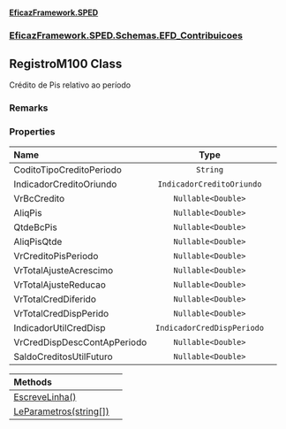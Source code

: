 #### [EficazFramework.SPED](EficazFrameworkSPED.md 'EficazFramework SPED')
### [EficazFramework.SPED.Schemas.EFD_Contribuicoes](EficazFramework.SPED.Schemas.EFD_Contribuicoes.md 'EficazFramework.SPED.Schemas.EFD_Contribuicoes')

## RegistroM100 Class

Crédito de Pis relativo ao período

### Remarks
### Properties

| Name | Type | |
| :--- | :---: | :--- |
| CoditoTipoCreditoPeriodo | `String` |  |
| IndicadorCreditoOriundo | `IndicadorCreditoOriundo` |  |
| VrBcCredito | `Nullable<Double>` |  |
| AliqPis | `Nullable<Double>` |  |
| QtdeBcPis | `Nullable<Double>` |  |
| AliqPisQtde | `Nullable<Double>` |  |
| VrCreditoPisPeriodo | `Nullable<Double>` |  |
| VrTotalAjusteAcrescimo | `Nullable<Double>` |  |
| VrTotalAjusteReducao | `Nullable<Double>` |  |
| VrTotalCredDiferido | `Nullable<Double>` |  |
| VrTotalCredDispPerido | `Nullable<Double>` |  |
| IndicadorUtilCredDisp | `IndicadorCredDispPeriodo` |  |
| VrCredDispDescContApPeriodo | `Nullable<Double>` |  |
| SaldoCreditosUtilFuturo | `Nullable<Double>` |  |

| Methods | |
| :--- | :--- |
| [EscreveLinha()](EficazFramework.SPED.Schemas.EFD_Contribuicoes/RegistroM100/EscreveLinha().md 'EficazFramework.SPED.Schemas.EFD_Contribuicoes.RegistroM100.EscreveLinha()') | |
| [LeParametros(string[])](EficazFramework.SPED.Schemas.EFD_Contribuicoes/RegistroM100/LeParametros(string[]).md 'EficazFramework.SPED.Schemas.EFD_Contribuicoes.RegistroM100.LeParametros(string[])') | |
